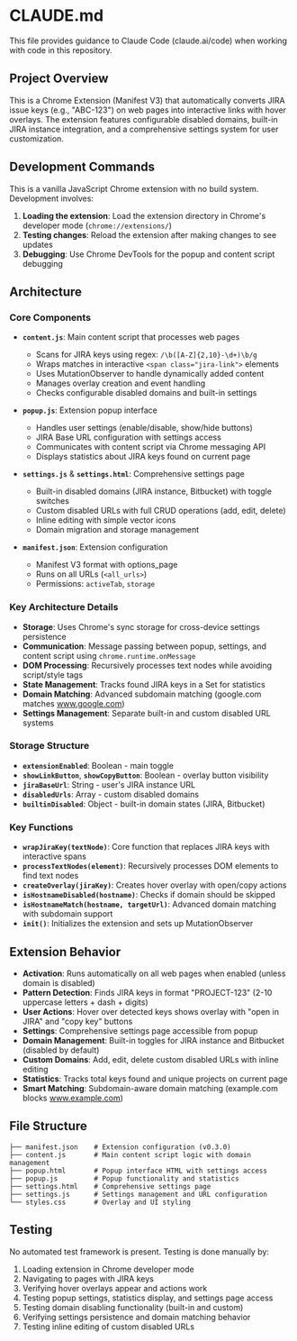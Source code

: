 # CLAUDE.md

This file provides guidance to Claude Code (claude.ai/code) when working with code in this repository.

## Project Overview

This is a Chrome Extension (Manifest V3) that automatically converts JIRA issue keys (e.g., "ABC-123") on web pages into interactive links with hover overlays. The extension features configurable disabled domains, built-in JIRA instance integration, and a comprehensive settings system for user customization.

## Development Commands

This is a vanilla JavaScript Chrome extension with no build system. Development involves:

1. **Loading the extension**: Load the extension directory in Chrome's developer mode (`chrome://extensions/`)
2. **Testing changes**: Reload the extension after making changes to see updates
3. **Debugging**: Use Chrome DevTools for the popup and content script debugging

## Architecture

### Core Components

- **`content.js`**: Main content script that processes web pages
  - Scans for JIRA keys using regex: `/\b([A-Z]{2,10}-\d+)\b/g`
  - Wraps matches in interactive `<span class="jira-link">` elements
  - Uses MutationObserver to handle dynamically added content
  - Manages overlay creation and event handling
  - Checks configurable disabled domains and built-in settings

- **`popup.js`**: Extension popup interface
  - Handles user settings (enable/disable, show/hide buttons)
  - JIRA Base URL configuration with settings access
  - Communicates with content script via Chrome messaging API
  - Displays statistics about JIRA keys found on current page

- **`settings.js`** & **`settings.html`**: Comprehensive settings page
  - Built-in disabled domains (JIRA instance, Bitbucket) with toggle switches
  - Custom disabled URLs with full CRUD operations (add, edit, delete)
  - Inline editing with simple vector icons
  - Domain migration and storage management

- **`manifest.json`**: Extension configuration
  - Manifest V3 format with options_page
  - Runs on all URLs (`<all_urls>`)
  - Permissions: `activeTab`, `storage`

### Key Architecture Details

- **Storage**: Uses Chrome's sync storage for cross-device settings persistence
- **Communication**: Message passing between popup, settings, and content script using `chrome.runtime.onMessage`
- **DOM Processing**: Recursively processes text nodes while avoiding script/style tags
- **State Management**: Tracks found JIRA keys in a Set for statistics
- **Domain Matching**: Advanced subdomain matching (google.com matches www.google.com)
- **Settings Management**: Separate built-in and custom disabled URL systems

### Storage Structure

- **`extensionEnabled`**: Boolean - main toggle
- **`showLinkButton`**, **`showCopyButton`**: Boolean - overlay button visibility
- **`jiraBaseUrl`**: String - user's JIRA instance URL
- **`disabledUrls`**: Array - custom disabled domains
- **`builtinDisabled`**: Object - built-in domain states (JIRA, Bitbucket)

### Key Functions

- **`wrapJiraKey(textNode)`**: Core function that replaces JIRA keys with interactive spans
- **`processTextNodes(element)`**: Recursively processes DOM elements to find text nodes
- **`createOverlay(jiraKey)`**: Creates hover overlay with open/copy actions
- **`isHostnameDisabled(hostname)`**: Checks if domain should be skipped
- **`isHostnameMatch(hostname, targetUrl)`**: Advanced domain matching with subdomain support
- **`init()`**: Initializes the extension and sets up MutationObserver

## Extension Behavior

- **Activation**: Runs automatically on all web pages when enabled (unless domain is disabled)
- **Pattern Detection**: Finds JIRA keys in format "PROJECT-123" (2-10 uppercase letters + dash + digits)
- **User Actions**: Hover over detected keys shows overlay with "open in JIRA" and "copy key" buttons
- **Settings**: Comprehensive settings page accessible from popup
- **Domain Management**: Built-in toggles for JIRA instance and Bitbucket (disabled by default)
- **Custom Domains**: Add, edit, delete custom disabled URLs with inline editing
- **Statistics**: Tracks total keys found and unique projects on current page
- **Smart Matching**: Subdomain-aware domain matching (example.com blocks www.example.com)

## File Structure

```
├── manifest.json    # Extension configuration (v0.3.0)
├── content.js       # Main content script logic with domain management
├── popup.html       # Popup interface HTML with settings access
├── popup.js         # Popup functionality and statistics
├── settings.html    # Comprehensive settings page
├── settings.js      # Settings management and URL configuration
└── styles.css       # Overlay and UI styling
```

## Testing

No automated test framework is present. Testing is done manually by:
1. Loading extension in Chrome developer mode
2. Navigating to pages with JIRA keys
3. Verifying hover overlays appear and actions work
4. Testing popup settings, statistics display, and settings page access
5. Testing domain disabling functionality (built-in and custom)
6. Verifying settings persistence and domain matching behavior
7. Testing inline editing of custom disabled URLs
